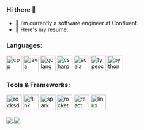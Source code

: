 ### Hi there 👋

- 🌱 I’m currently a software engineer at Confluent.
- 🤔 Here's [my resume](https://github.com/Nihileon/Nihileon/blob/master/resume.pdf).

### Languages:

<p align="left">
<img src="https://upload.wikimedia.org/wikipedia/commons/1/18/ISO_C%2B%2B_Logo.svg" alt="cpp" width="40" height="40"/> 
<img src="https://www.vectorlogo.zone/logos/java/java-icon.svg" alt="java" width="40" height="40"/>
<img src="https://www.vectorlogo.zone/logos/golang/golang-icon.svg" alt="golang" width="40" height="40"/>
<img src="https://upload.wikimedia.org/wikipedia/commons/0/0d/C_Sharp_wordmark.svg" alt="csharp" width="40" height="40"/>
<img src="https://www.vectorlogo.zone/logos/scala-lang/scala-lang-icon.svg" alt="scala" width="40" height="40"/>
<img src="https://www.vectorlogo.zone/logos/typescriptlang/typescriptlang-icon.svg" alt="typescript" width="40" height="40"/>
<img src="https://www.vectorlogo.zone/logos/python/python-icon.svg" alt="python" width="40" height="40"/> 
</p>

### Tools & Frameworks:

<p align="left">
  <img src="https://www.vectorlogo.zone/logos/rocksdb/rocksdb-icon.svg" alt="rocksdb" width="40" height="40"/> 
  <img src="https://flink.apache.org/img/logo/png/200/flink_squirrel_200_color.png" alt="flink" width="40" height="40"/> 
  <img src="https://www.vectorlogo.zone/logos/apache_spark/apache_spark-icon.svg" alt="spark" width="40" height="40"/> 
  <img src="https://www.vectorlogo.zone/logos/apache_rocketmq/apache_rocketmq-icon.svg" alt="rocketmq" width="40" height="40"/> 
  <img src="https://www.vectorlogo.zone/logos/reactjs/reactjs-icon.svg" alt="react" width="40" height="40"/> 
  <img src="https://www.vectorlogo.zone/logos/linux/linux-icon.svg" alt="linux" width="40" height="40"/>
</p>

<!--
**Nihileon/Nihileon** is a ✨ _special_ ✨ repository because its `README.md` (this file) appears on your GitHub profile.

Here are some ideas to get you started:

- 🔭 I’m currently working on ...
- 🌱 I’m currently learning ...
- 👯 I’m looking to collaborate on ...
- 🤔 I’m looking for help with ...
- 💬 Ask me about ...
- 📫 How to reach me: ...
- 😄 Pronouns: ...
- ⚡ Fun fact: ...
-->

<a href="https://github.com/Nihileon">
  <img align="center" src="https://github-readme-stats.vercel.app/api?username=nihileon&show_icons=true&include_all_commits=true&hide_title=true&count_private=true" />
</a>
<a href="https://github.com/Nihileon">
  <img align="center" src="https://github-readme-stats.vercel.app/api/top-langs/?username=nihileon&count_private=true&layout=compact&langs_count=6&exclude_repo=6.824-2018" />
</a>

<!-- 
<a href="https://github.com/anuraghazra/convoychat">
  <img align="center" src="https://github-readme-stats.vercel.app/api/wakatime?username=nihileon&layout=compact&hide_border=true" />
</a>
-->

